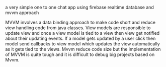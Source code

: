 a very simple one to one chat app using firebase realtime database and mvvm approach

MVVM involves a data binding approach to make code short and reduce view handling code from java classes.
View models are responsible to update view and once a view model is tied to a view then view get notified about their
updating events. If a model gets updated by a user click then model send callbacks to view model which updates
the view automatically as it gets tied to the views. Mvvm reduce code size but the implementation of 
MVVM is quite tough and it is difficult to debug big projects based on Mvvm. 
